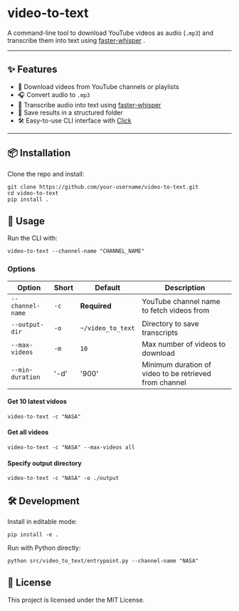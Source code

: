 # video-to-text

A command-line tool to download YouTube videos as audio (`.mp3`) and transcribe them into text using [faster-whisper](https://github.com/guillaumekln/faster-whisper)  .

---

## ✨ Features

- 🎥 Download videos from YouTube channels or playlists  
- 🎧 Convert audio to `.mp3`  
- 📝 Transcribe audio into text using [faster-whisper](https://github.com/guillaumekln/faster-whisper)  
- 📂 Save results in a structured folder
- 🛠 Easy-to-use CLI interface with [Click](https://click.palletsprojects.com/)  

---

## 📦 Installation

Clone the repo and install:

```
git clone https://github.com/your-username/video-to-text.git
cd video-to-text
pip install .
```

## 🔑 Usage
Run the CLI with:
```
video-to-text --channel-name "CHANNEL_NAME"
```

### Options

| Option          | Short | Default          | Description                               |
|-----------------|-------|------------------|-------------------------------------------|
| `--channel-name` | `-c`  | **Required**     | YouTube channel name to fetch videos from |
| `--output-dir`   | `-o`  | `~/video_to_text` | Directory to save transcripts    |
| `--max-videos`   | `-m`  | `10`             | Max number of videos to download          |
| `--min-duration` | '-d'   | '900'       | Minimum duration of video to be retrieved from channel         |


#### Get 10 latest videos
```
video-to-text -c "NASA"
```
#### Get all videos
```
video-to-text -c "NASA" --max-videos all
```
#### Specify output directory
```
video-to-text -c "NASA" -o ./output
```
## 🛠 Development
Install in editable mode:
```
pip install -e .
```
Run with Python directly:

```
python src/video_to_text/entrypoint.py --channel-name "NASA"
```

## 📜 License
This project is licensed under the MIT License.
